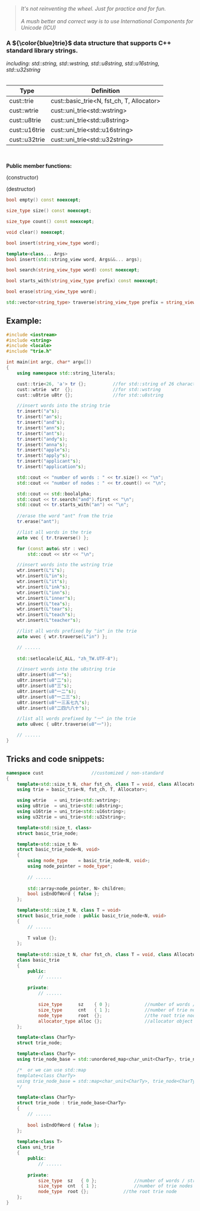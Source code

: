 > *It's not reinventing the wheel. Just for practice and for fun.*<br><br>
> *A mush better and correct way is to use International Components for Unicode (ICU)*

### A ${\color{blue}trie}$ data structure that supports C++ standard library strings.
*including: std::string, std::wstring, std::u8string, std::u16string, std::u32string*<br><br>

| Type          | Definition                                  |
| ------------- | --------------------------------------------|
| cust::trie    | cust::basic_trie\<N, fst_ch, T, Allocator\> |
| cust::wtrie   | cust::uni_trie\<std::wstring\>              |
| cust::u8trie  | cust::uni_trie\<std::u8string\>             |
| cust::u16trie | cust::uni_trie\<std::u16string\>            |
| cust::u32trie | cust::uni_trie\<std::u32string\>            |

<br>

**Public member functions:**

(constructor)

(destructor)
```C++
bool empty() const noexcept;

size_type size() const noexcept;

size_type count() const noexcept;

void clear() noexcept;

bool insert(string_view_type word);

template<class... Args>
bool insert(std::string_view word, Args&&... args);

bool search(string_view_type word) const noexcept;

bool starts_with(string_view_type prefix) const noexcept;

bool erase(string_view_type word);

std::vector<string_type> traverse(string_view_type prefix = string_view_type()) const;
```


## Example:

```C++
#include <iostream>
#include <string>
#include <locale>
#include "trie.h"

int main(int argc, char* argu[])
{
	using namespace std::string_literals;

	cust::trie<26, 'a'> tr {};			//for std::string of 26 characters from 'a' to 'z'
	cust::wtrie  wtr  {};				//for std::wstring
	cust::u8trie u8tr {};				//for std::u8string

	//insert words into the string trie
	tr.insert("a"s);
	tr.insert("an"s);
	tr.insert("and"s);
	tr.insert("ann"s);
	tr.insert("ant"s);
	tr.insert("andy"s);
	tr.insert("anna"s);
	tr.insert("apple"s);
	tr.insert("apply"s);
	tr.insert("applicant"s);
	tr.insert("application"s);

	std::cout << "number of words : " << tr.size() << "\n";
	std::cout << "number of nodes : " << tr.count() << "\n";

	std::cout << std::boolalpha;
	std::cout << tr.search("and").first << "\n";
	std::cout << tr.starts_with("an") << "\n";
	
	//erase the word "ant" from the trie
	tr.erase("ant");

	//list all words in the trie
	auto vec { tr.traverse() };

	for (const auto& str : vec)
		std::cout << str << "\n";

	//insert words into the wstring trie
	wtr.insert(L"i"s);
	wtr.insert(L"in"s);
	wtr.insert(L"it"s);
	wtr.insert(L"ink"s);
	wtr.insert(L"inn"s);
	wtr.insert(L"inner"s);
	wtr.insert(L"tea"s);
	wtr.insert(L"tear"s);
	wtr.insert(L"teach"s);
	wtr.insert(L"teacher"s);

	//list all words prefixed by "in" in the trie
	auto wvec { wtr.traverse(L"in") };

	// ......
	
	std::setlocale(LC_ALL, "zh_TW.UTF-8");

	//insert words into the u8string trie
	u8tr.insert(u8"一"s);
	u8tr.insert(u8"二"s);
	u8tr.insert(u8"三"s);
	u8tr.insert(u8"一二"s);
	u8tr.insert(u8"一二三"s);
	u8tr.insert(u8"一三五七九"s);
	u8tr.insert(u8"二四六八十"s);

	//list all words prefixed by "一" in the trie
	auto u8vec { u8tr.traverse(u8"一")};

	// ......
}
```


## Tricks and code snippets:

```C++
namespace cust					//customized / non-standard
{
	template<std::size_t N, char fst_ch, class T = void, class Allocator = std::allocator<char>>
	using trie = basic_trie<N, fst_ch, T, Allocator>;

	using wtrie   = uni_trie<std::wstring>;
	using u8trie  = uni_trie<std::u8string>;
	using u16trie = uni_trie<std::u16string>;
	using u32trie = uni_trie<std::u32string>;

	template<std::size_t, class>
	struct basic_trie_node;

	template<std::size_t N>
	struct basic_trie_node<N, void>
	{
		using node_type    = basic_trie_node<N, void>;
		using node_pointer = node_type*;
		
		// ......
		
		std::array<node_pointer, N> children;
		bool isEndOfWord { false };
	};

	template<std::size_t N, class T = void>
	struct basic_trie_node : public basic_trie_node<N, void>
	{
		// ......
		
		T value {};
	};
	
	template<std::size_t N, char fst_ch, class T = void, class Allocator = std::allocator<char>>
	class basic_trie
	{
		public:
			// ......
			
		private:
			// ......
			
			size_type      sz    { 0 };				//number of words / strings
			size_type      cnt   { 1 };				//number of trie nodes (including root)
			node_type      root  {};				//the root trie node
			allocator_type alloc {};				//allocator object
	};

	template<class CharTy>
	struct trie_node;

	template<class CharTy>
	using trie_node_base = std::unordered_map<char_unit<CharTy>, trie_node<CharTy>>;

	/*	or we can use std::map
	template<class CharTy>
	using trie_node_base = std::map<char_unit<CharTy>, trie_node<CharTy>>;
	*/

	template<class CharTy>
	struct trie_node : trie_node_base<CharTy>
	{
		// ......
		
		bool isEndOfWord { false };
	};
	
	template<class T>
	class uni_trie
	{
		public:
			// ......
		
		private:
			size_type  sz   { 0 };				//number of words / strings
			size_type  cnt  { 1 };				//number of trie nodes (including root)
			node_type  root {};				//the root trie node
	};
}
```
